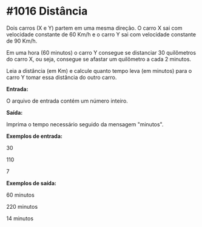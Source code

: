 # #1016 Distância

Dois carros (X e Y) partem em uma mesma direção. O carro X sai com velocidade constante de 60 Km/h e o carro Y sai com velocidade constante de 90 Km/h.

Em uma hora (60 minutos) o carro Y consegue se distanciar 30 quilômetros do carro X, ou seja, consegue se afastar um quilômetro a cada 2 minutos.

Leia a distância (em Km) e calcule quanto tempo leva (em minutos) para o carro Y tomar essa distância do outro carro.

**Entrada:**

O arquivo de entrada contém um número inteiro.

**Saída:**

Imprima o tempo necessário seguido da mensagem "minutos".

**Exemplos de entrada:**

30

110

7

**Exemplos de saída:**

60 minutos

220 minutos

14 minutos
